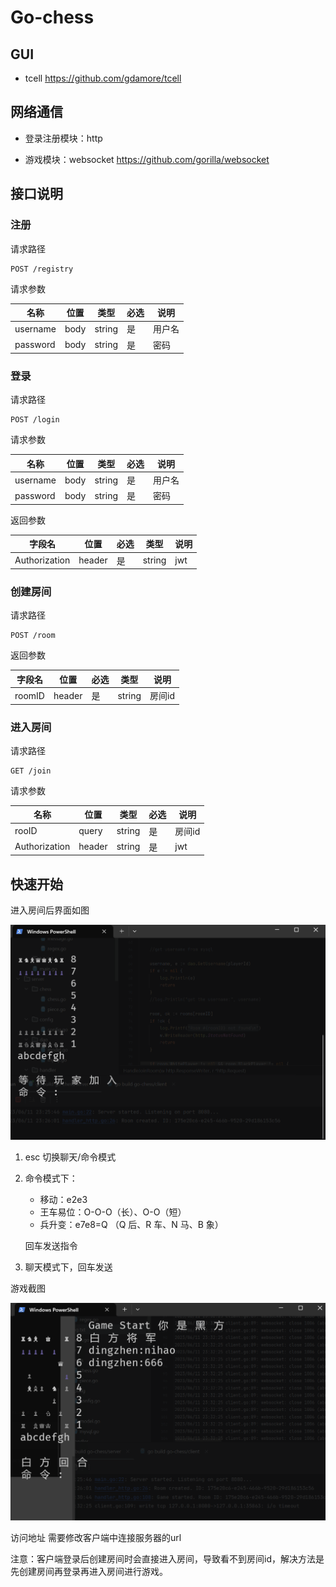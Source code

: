 # Go-chess

## GUI

- tcell https://github.com/gdamore/tcell

## 网络通信

- 登录注册模块：http

- 游戏模块：websocket  https://github.com/gorilla/websocket

## 接口说明

### 注册

请求路径

```http
POST /registry
```

请求参数

| 名称     | 位置 | 类型   | 必选 | 说明   |
| -------- | ---- | ------ | ---- | ------ |
| username | body | string | 是   | 用户名 |
| password | body | string | 是   | 密码   |

### 登录

请求路径

```http
POST /login
```

请求参数

| 名称     | 位置 | 类型   | 必选 | 说明   |
| -------- | ---- | ------ | ---- | ------ |
| username | body | string | 是   | 用户名 |
| password | body | string | 是   | 密码   |

返回参数

| 字段名        | 位置   | 必选 | 类型   | 说明 |
| ------------- | ------ | ---- | ------ | ---- |
| Authorization | header | 是   | string | jwt  |

### 创建房间

请求路径

```http
POST /room
```

返回参数

| 字段名 | 位置   | 必选 | 类型   | 说明   |
| ------ | ------ | ---- | ------ | ------ |
| roomID | header | 是   | string | 房间id |

### 进入房间

请求路径

```http
GET /join
```

请求参数

| 名称          | 位置   | 类型   | 必选 | 说明   |
| ------------- | ------ | ------ | ---- | ------ |
| rooID         | query  | string | 是   | 房间id |
| Authorization | header | string | 是   | jwt    |

## 快速开始

进入房间后界面如图

![img1](./img/image-20230611232644354.png)

1. esc 切换聊天/命令模式

2. 命令模式下：

   - 移动：e2e3
   - 王车易位：O-O-O（长）、O-O（短）
   - 兵升变：e7e8=Q （Q 后、R 车、N 马、B 象）

   回车发送指令

3. 聊天模式下，回车发送

游戏截图

![image-20230611233418303](./img/image-20230611233418303.png)


访问地址 
需要修改客户端中连接服务器的url

注意：客户端登录后创建房间时会直接进入房间，导致看不到房间id，解决方法是先创建房间再登录再进入房间进行游戏。
